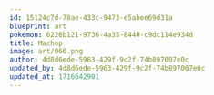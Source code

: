 ```yaml
---
id: 15124c7d-78ae-433c-9473-e5abee69d31a
blueprint: art
pokemon: 6226b121-9736-4a35-8440-c9dc114e934d
title: Machop
image: art/066.png
author: 4d8d6ede-5963-429f-9c2f-74b897007e0c
updated_by: 4d8d6ede-5963-429f-9c2f-74b897007e0c
updated_at: 1716642901
---
```

